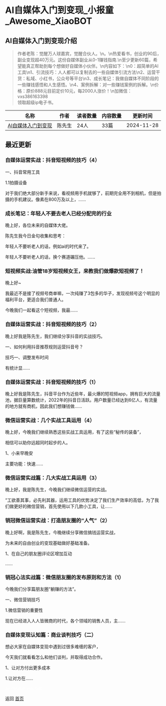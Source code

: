 # AI自媒体入门到变现_小报童_Awesome_XiaoBOT

## AI自媒体入门到变现介绍
> 作者老陈：觉醒万人球嘉宾，觉醒合伙人。\n。\n热爱看书，创业的90后，副业变现超40万元。这份自媒体副业从0-1赚钱指南.\n至少更新60篇，希望能真正帮助到每个想做好自媒体小伙伴。\n内容如下：\n0：超简单的AI工具\n1、引流技巧：人人都可以复制去的一些自媒体引流方法\n2、运营干货：私域、小红书，公众号等平台\n3、成长笔记：我做自媒体不同阶段的一些赚钱感悟和人生感悟。\n4、案例拆解：对一些赚钱案例的拆解。\n价格：原价888元目前定价10元，每2000人涨价！\n加微信：vxs386163398  
领取超级ip电子书。  
  


|名称|作者|读者数量|内容数量|更新时间|
|---|---|---|---|---|
|[AI自媒体入门到变现](https://xiaobot.net/p/vxqq386163398?refer=0b133df9-27dc-423b-8101-639049001c13)|陈先生|24人|33篇|2024-11-28|

## 最近更新
### 自媒体运营实战：抖音短视频的技巧（4）

一、抖音常用工具

1.1拍摄设备

对于我们绝大部分新手来说，看视频用手机就够了，前期完全用不到相机，但是拍摄的手机建议。像素在800万及以上，......

### 成长笔记：年轻人不要去老人已经分配完的行业

晚上好，各位未来的自媒体大佬。

陈先生我今日金句收集和思考：

年轻人不要听老人的话，例如ai的时代来了。

年轻人不要听老人的话，换个赛道碾压他。......

### 短视频实战:油管18岁短视频女王，来教我们做爆款短视频了！

晚上好~

我最近不是接了视频号商单嘛，一次纯赚了3包多的华子，发现视频号这个明显的福利平台，更适合我们普通人。

今晚我们一起看这个短视频，我最......

### 自媒体运营实战：抖音短视频的技巧（2）

晚上好我是陈先生，我们继续分享抖音的实战技巧。

一、如何利用抖音推荐规则运营抖音号？

技巧一、调整发布时间

有统计显......

### 自媒体运营实战：抖音短视频的技巧（1）

晚上好我是陈先生，抖音平台作为近些年，最火爆的短视频app，拥有巨大的流量池，据巨量算数统计，2022年的抖音日活跃。用户数量已经达到6亿人，有流量的地方就有商机，因此我们想赚钱做......

### 微信运营实战：几个实战工具运用（4）

晚上好，今晚我们继续熟悉这些实战工具运用，有了这些“秘传的装备”，

相信可以助你远超同时起步的人。

1、小来早晚安

主要功能：快速......

### 微信运营实战篇：几大实战工具运用（3）

晚上好，我是陈先生，今晚我们继续微信运营的实战。

“工欲善其事，必先利其器，运用工具的优势决定了我们生产效率的高低，为了我们做更好的微信营销，首先使用以下几款小工具，让......

### 销冠微信运营实战：打造朋友圈的“人气”（2）

晚上好啊，我是陈先生，今晚继续分享微信搞钱运营实战，

为未来的自由创业的变现基础做好基础准备。

1、在自己的朋友圈评论区增加互动

......

### 销冠心法实战篇：微信朋友圈的发布原则和方法（1）

今晚我们分享篇朋友圈“躺赚的方法”。

一、微信营销技巧

1.微信营销的重要性

现在已经进入人人皆微商的时代，各个领域的销售人员，主......

### 自媒体变现认知篇：商业谈判技巧（二）

想必大家在自媒体变现中遇到过很多难缠的客户，

今天我们就看看怎么和他们谈判，并取得成功合作。

1、让对方付出更多成本

1.让对方在......


<a href="https://github.com/Reno9527/awesome-xiaobot" style="color: white; text-decoration: none;">awesome-xiaobot</a>

返回 [首页](../README.md)
